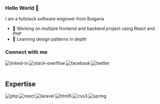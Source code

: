 ### Hello World 👋
I am a fullstack software engineer from Bulgaria
- 🔭 Working on multiple frontend and backend project using React and PHP
- 🌱 Learning design patterns in depth


### Connect with me
[<img align="left" alt="linked-in" src="https://img.shields.io/badge/linkedin-%230077B5.svg?&style=for-the-badge&logo=linkedin&logoColor=white" />](https://linkedin.com/in/ivan-dimov-4826b515a)

[<img align="left" alt="stack-overflow" src="https://img.shields.io/badge/stack%20overflow-FE7A16?logo=stack-overflow&logoColor=white&style=for-the-badge" />](https://stackoverflow.com/users/11071080/ivan-dimov)
[<img align="left" alt="facebook" src="https://img.shields.io/badge/facebook-%231877F2.svg?&style=for-the-badge&logo=facebook&logoColor=white" />](https://www.facebook.com/ivan.dimov.378/)
[<img align="left" alt="twitter" src="https://img.shields.io/badge/twitter-%231DA1F2.svg?&style=for-the-badge&logo=twitter&logoColor=white" />](https://twitter.com/IvanDim41046680)
<br>
<br>
## Expertise

<img align="left" alt="php" src="https://img.shields.io/badge/php%20-%23316192.svg?&style=for-the-badge&logo=php&logoColor=white" />
<img align="left" alt="react" src="https://img.shields.io/badge/react%20-%2320232a.svg?&style=for-the-badge&logo=react&logoColor=%2361DAFB" />
<img align="left" alt="laravel" src="https://img.shields.io/badge/laravel%20-%2343853D.svg?&style=for-the-badge&logo=laravel&logoColor=white%22" />
<img align="left" alt="html5" src="https://img.shields.io/badge/html%20-%2343853D.svg?&style=for-the-badge&logo=html5&logoColor=white%22" />
<img align="left" alt="css3" src="https://img.shields.io/badge/CSS%20-%2343853D.svg?&style=for-the-badge&logo=css3&logoColor=white%22" />
<img align="left" alt="spring" src="https://img.shields.io/badge/Linux%20-%2343853D.svg?&style=for-the-badge&logo=linux&logoColor=white%22" />
<br>
<br>
